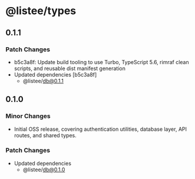 # @listee/types

## 0.1.1

### Patch Changes

- b5c3a8f: Update build tooling to use Turbo, TypeScript 5.6, rimraf clean scripts, and reusable dist manifest generation
- Updated dependencies [b5c3a8f]
  - @listee/db@0.1.1

## 0.1.0

### Minor Changes

- Initial OSS release, covering authentication utilities, database layer, API routes, and shared types.

### Patch Changes

- Updated dependencies
  - @listee/db@0.1.0
